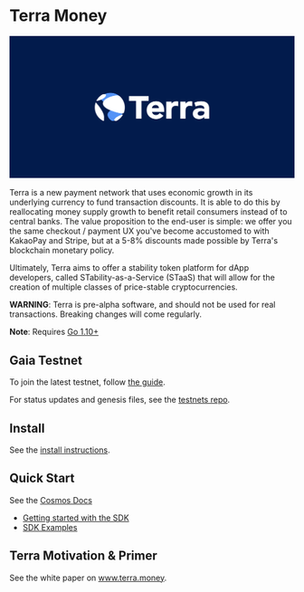 # Terra Money
![banner](docs/graphics/terra-sdk-img.png)

<!-- [![version](https://img.shields.io/github/tag/cosmos/cosmos-sdk.svg)](https://github.com/cosmos/cosmos-sdk/releases/latest)
[![CircleCI](https://circleci.com/gh/cosmos/cosmos-sdk/tree/master.svg?style=shield)](https://circleci.com/gh/cosmos/cosmos-sdk/tree/master)
[![codecov](https://codecov.io/gh/cosmos/cosmos-sdk/branch/master/graph/badge.svg)](https://codecov.io/gh/cosmos/cosmos-sdk)
[![Go Report Card](https://goreportcard.com/badge/github.com/cosmos/cosmos-sdk)](https://goreportcard.com/report/github.com/cosmos/cosmos-sdk)
[![license](https://img.shields.io/github/license/cosmos/cosmos-sdk.svg)](https://github.com/cosmos/cosmos-sdk/blob/master/LICENSE)
[![LoC](https://tokei.rs/b1/github/cosmos/cosmos-sdk)](https://github.com/cosmos/cosmos-sdk)
[![API Reference](https://godoc.org/github.com/cosmos/cosmos-sdk?status.svg
)](https://godoc.org/github.com/cosmos/cosmos-sdk)
[![riot.im](https://img.shields.io/badge/riot.im-JOIN%20CHAT-green.svg)](https://riot.im/app/#/room/#cosmos-sdk:matrix.org) -->


Terra is a new payment network that uses economic growth in its underlying currency to fund transaction discounts. It is able to do this by reallocating money supply growth to benefit retail consumers instead of to central banks. The value proposition to the end-user is simple: we offer you the same checkout / payment UX you've become accustomed to with KakaoPay and Stripe, but at a 5-8% discounts made possible by Terra's blockchain monetary policy. 

Ultimately, Terra aims to offer a stability token platform for dApp developers, called STability-as-a-Service (STaaS) that will allow for the creation of multiple classes of price-stable cryptocurrencies. 

**WARNING**: Terra is pre-alpha software, and should not be used for real transactions. Breaking changes will come regularly.  

**Note**: Requires [Go 1.10+](https://golang.org/dl/)

## Gaia Testnet

To join the latest testnet, follow 
[the guide](./docs/getting-started/join-testnet.md).

For status updates and genesis files, see the
[testnets repo](https://github.com/cosmos/testnets).

## Install

See the 
[install instructions](./docs/getting-started/installation.md).

## Quick Start

See the [Cosmos Docs](https://cosmos.network/docs/)

- [Getting started with the SDK](./docs/sdk/core/intro.md)
- [SDK Examples](/examples)


## Terra Motivation & Primer 

See the white paper on www.terra.money.
